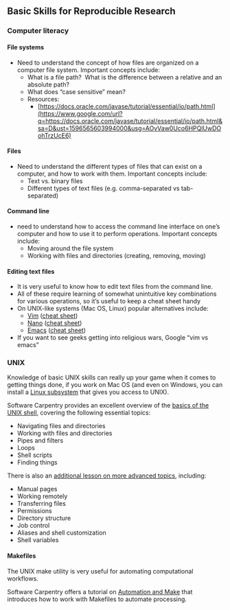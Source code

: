 Basic Skills for Reproducible Research
------------------------------------------------------------

### Computer literacy

#### File systems

-   Need to understand the concept of how files are organized on a computer file system. Important concepts include:
    -   What is a file path?  What is the difference between a relative and an absolute path?
    -   What does “case sensitive” mean?
    -   Resources:
        -   [https://docs.oracle.com/javase/tutorial/essential/io/path.html](https://www.google.com/url?q=https://docs.oracle.com/javase/tutorial/essential/io/path.html&sa=D&ust=1596565603994000&usg=AOvVaw0Uco6HPQlUwDOohTrzUcE6)

#### Files

-   Need to understand the different types of files that can exist on a computer, and how to work with them. Important concepts include:
    -   Text vs. binary files
    -   Different types of text files (e.g. comma-separated vs tab-separated)

#### Command line

-   need to understand how to access the command line interface on one’s computer and how to use it to perform operations. Important concepts include:
    -   Moving around the file system
    -   Working with files and directories (creating, removing, moving)

#### Editing text files

-   It is very useful to know how to edit text files from the command line.
-   All of these require learning of somewhat unintuitive key combinations for various operations, so it’s useful to keep a cheat sheet handy
-   On UNIX-like systems (Mac OS, Linux) popular alternatives include:
    -   [Vim](https://www.google.com/url?q=https://www.vim.org/&sa=D&ust=1596565603997000&usg=AOvVaw0L2xQHLzBuwrjD5-j1Yv69) ([cheat sheet](https://www.google.com/url?q=https://vim.rtorr.com/&sa=D&ust=1596565603998000&usg=AOvVaw3K3ndXBGY83PYuf5hhJZ-m))
    -   [Nano](https://www.google.com/url?q=https://www.howtogeek.com/howto/42980/the-beginners-guide-to-nano-the-linux-command-line-text-editor/&sa=D&ust=1596565603998000&usg=AOvVaw1C7XV8TDoR_JgSUao9wcRu) ([cheat sheet](https://www.google.com/url?q=https://www.nano-editor.org/dist/latest/cheatsheet.html&sa=D&ust=1596565603998000&usg=AOvVaw1hhu3p_CQlAix-5CigYc-z))
    -   [Emacs](https://www.google.com/url?q=https://www.gnu.org/software/emacs/&sa=D&ust=1596565603998000&usg=AOvVaw0ocCNU_0Y1m0N0E4wzB7AK) ([cheat sheet](https://www.google.com/url?q=https://www.gnu.org/software/emacs/refcards/pdf/refcard.pdf&sa=D&ust=1596565603999000&usg=AOvVaw1uiBz-fvrRGT_TCXudcqhK))
-   If you want to see geeks getting into religious wars, Google “vim vs emacs”

### UNIX

Knowledge of basic UNIX skills can really up your game when it comes to getting things done, if you work on Mac OS (and even on Windows, you can install a [Linux subsystem](https://www.google.com/url?q=https://docs.microsoft.com/en-us/windows/wsl/install-win10&sa=D&ust=1596565603999000&usg=AOvVaw3q0Cjo4sc526TBqRcepwqS) that gives you access to UNIX).

Software Carpentry provides an excellent overview of the [basics of the UNIX shell](https://www.google.com/url?q=http://swcarpentry.github.io/shell-novice/&sa=D&ust=1596565604000000&usg=AOvVaw37cj8d9mWrs5SPGqDHZOp5), covering the following essential topics:

-   Navigating files and directories
-   Working with files and directories
-   Pipes and filters
-   Loops
-   Shell scripts
-   Finding things

There is also an [additional lesson on more advanced topics](https://www.google.com/url?q=https://carpentries-incubator.github.io/shell-extras/&sa=D&ust=1596565604000000&usg=AOvVaw0s381OvqXrdKW6DBohGfiA), including:

-   Manual pages
-   Working remotely
-   Transferring files
-   Permissions
-   Directory structure
-   Job control
-   Aliases and shell customization
-   Shell variables

#### Makefiles

The UNIX make utility is very useful for automating computational workflows.  

Software Carpentry offers a tutorial on [Automation and Make](https://www.google.com/url?q=http://swcarpentry.github.io/make-novice/&sa=D&ust=1596565604002000&usg=AOvVaw3yJTtBRKj1clCrFGB7zaiE) that introduces how to work with Makefiles to automate processing.
